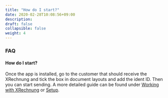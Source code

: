 ```yaml
---
title: "How do I start?"
date: 2020-02-28T10:08:56+09:00
description: 
draft: false
collapsible: false
weight: 4
---
```

### FAQ

#### How do I start?

Once the app is installed, go to the customer that should receive the XRechnung and tick the box in document layouts and add the ident ID. Then you can start sending. A more detailed guide can be found under [Working with XRechnung](en-us/connector-on-appsource/xrechnung/working-with-xrechnung/sending/) or [Setup](en-us/connector-on-appsource/xrechnung/first-steps/setup/setup-ident-id/).